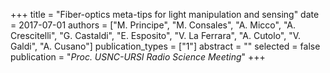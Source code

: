 +++
title = "Fiber-optics meta-tips for light manipulation and sensing"
date = 2017-07-01
authors = ["M. Principe", "M. Consales", "A. Micco", "A. Crescitelli", "G. Castaldi", "E. Esposito", "V. La Ferrara", "A. Cutolo", "V. Galdi", "A. Cusano"]
publication_types = ["1"]
abstract = ""
selected = false
publication = "*Proc. USNC-URSI Radio Science Meeting*"
+++

